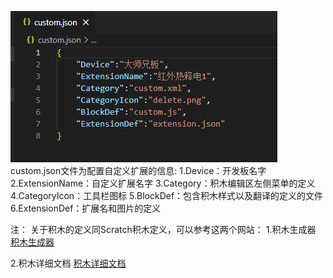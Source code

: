  ![输入图片说明](images/111.png)
custom.json文件为配置自定义扩展的信息:
1.Device：开发板名字
2.ExtensionName：自定义扩展名字
3.Category：积木编辑区左侧菜单的定义
4.CategoryIcon：工具栏图标
5.BlockDef：包含积木样式以及翻译的定义的文件
6.ExtensionDef：扩展名和图片的定义

注：
关于积木的定义同Scratch积木定义，可以参考这两个网站：
1.积木生成器
[积木生成器](https://blockly-demo.appspot.com/static/demos/blockfactory/index.html)

2.积木详细文档
[积木详细文档](https://blockly-demo.appspot.com/static/demos/blockfactory/index.html)

